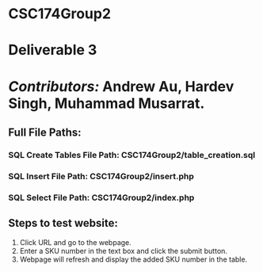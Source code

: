 # CSC174Group2

# Deliverable 3
# *Contributors:* Andrew Au, Hardev Singh, Muhammad Musarrat.

## Full File Paths:

  ### SQL Create Tables File Path: CSC174Group2/table_creation.sql 

  ### SQL Insert File Path: CSC174Group2/insert.php
  
  ### SQL Select File Path: CSC174Group2/index.php

## Steps to test website:

1. Click URL and go to the webpage.
2. Enter a SKU number in the text box and click the submit button.
3. Webpage will refresh and display the added SKU number in the table.



